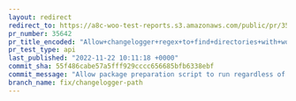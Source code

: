 ```yaml
---
layout: redirect
redirect_to: https://a8c-woo-test-reports.s3.amazonaws.com/public/pr/35642/api/index.html
pr_number: 35642
pr_title_encoded: "Allow+changelogger+regex+to+find+directories+with+woocommerce%2A+names+"
pr_test_type: api
last_published: "2022-11-22 10:11:18 +0000"
commit_sha: 55f486cabe57a5fff929cccc656685bfb6338ebf
commit_message: "Allow package preparation script to run regardless of directory name …"
branch_name: fix/changelogger-path
---
```

